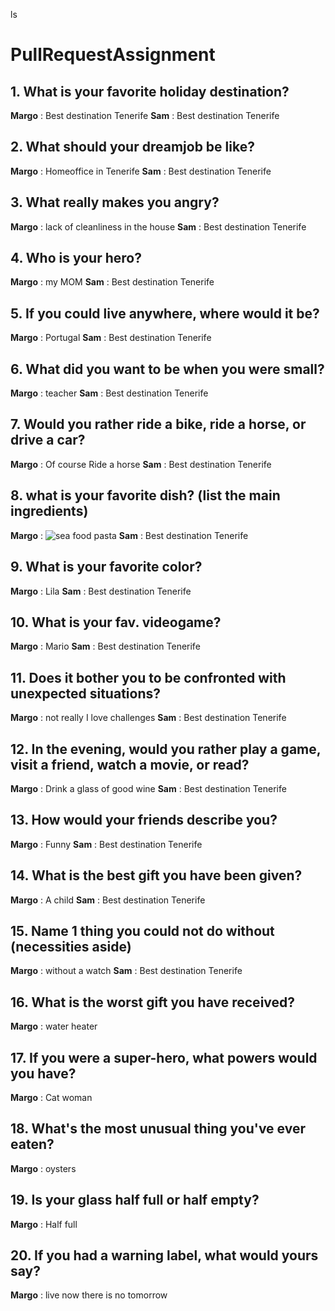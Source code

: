 ls
# PullRequestAssignment
## 1. What is your favorite holiday destination?
**Margo** : Best destination Tenerife
**Sam** : Best destination Tenerife
## 2. What should your dreamjob be like?
**Margo** : Homeoffice in Tenerife
**Sam** : Best destination Tenerife
## 3. What really makes you angry?
**Margo** : lack of cleanliness in the house
**Sam** : Best destination Tenerife
## 4. Who is your hero?
**Margo** : my MOM
**Sam** : Best destination Tenerife
## 5. If you could live anywhere, where would it be?
**Margo** : Portugal
**Sam** : Best destination Tenerife
## 6. What did you want to be when you were small?
**Margo** : teacher
**Sam** : Best destination Tenerife
## 7. Would you rather ride a bike, ride a horse, or drive a car?
**Margo** : Of course Ride a horse 
**Sam** : Best destination Tenerife
## 8. what is your favorite dish? (list the main ingredients)
**Margo** : ![sea food pasta](https://unsplash.com/photos/7YoQZ5XuWK4)
**Sam** : Best destination Tenerife
## 9. What is your favorite color?
**Margo** : Lila
**Sam** : Best destination Tenerife
## 10. What is your fav. videogame?
**Margo** : Mario
**Sam** : Best destination Tenerife
## 11. Does it bother you to be confronted with unexpected situations?
**Margo** : not really I love challenges
**Sam** : Best destination Tenerife
## 12. In the evening, would you rather play a game, visit a friend, watch a movie, or read?
**Margo** : Drink a glass of good wine
**Sam** : Best destination Tenerife
## 13. How would your friends describe you?
**Margo** : Funny
**Sam** : Best destination Tenerife
## 14. What is the best gift you have been given?
**Margo** : A child
**Sam** : Best destination Tenerife
## 15. Name 1 thing you could not do without (necessities aside)
**Margo** : without a watch
**Sam** : Best destination Tenerife
## 16. What is the worst gift you have received?
**Margo** : water heater
## 17. If you were a super-hero, what powers would you have?
**Margo** : Cat woman
## 18. What's the most unusual thing you've ever eaten?
**Margo** : oysters
## 19. Is your glass half full or half empty?
**Margo** : Half full
## 20. If you had a warning label, what would yours say?
**Margo** : live now there is no tomorrow